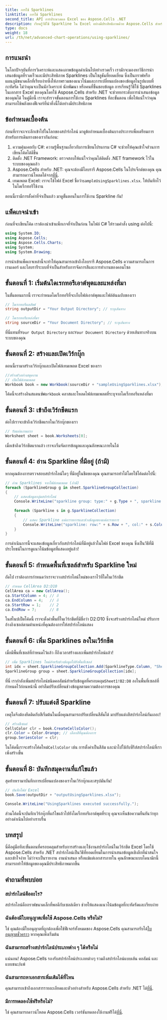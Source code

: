 ```yaml
---
title: การใช้ Sparklines
linktitle: การใช้ Sparklines
second_title: API การประมวลผล Excel ของ Aspose.Cells .NET
description: เรียนรู้วิธีใช้ Sparkline ใน Excel อย่างมีประสิทธิภาพด้วย Aspose.Cells สำหรับ .NET พร้อมคำแนะนำทีละขั้นตอนเพื่อประสบการณ์การใช้งานที่ราบรื่น
type: docs
weight: 18
url: /th/net/advanced-chart-operations/using-sparklines/
---
```

## การแนะนำ

ในโลกปัจจุบันที่การวิเคราะห์และแสดงภาพข้อมูลดำเนินไปอย่างรวดเร็ว เรามักจะมองหาวิธีการนำเสนอข้อมูลที่รวดเร็วและมีประสิทธิภาพ Sparklines เป็นโซลูชันที่ยอดเยี่ยม ซึ่งเป็นกราฟหรือแผนภูมิขนาดเล็กที่เรียบง่ายซึ่งให้ภาพรวมของแนวโน้มและการเปลี่ยนแปลงของข้อมูลในรูปแบบที่กะทัดรัด ไม่ว่าคุณจะเป็นนักวิเคราะห์ นักพัฒนา หรือคนที่ชื่นชอบข้อมูล การเรียนรู้วิธีใช้ Sparklines ในเอกสาร Excel ของคุณโดยใช้ Aspose.Cells สำหรับ .NET จะช่วยยกระดับการนำเสนอข้อมูลของคุณได้ ในคู่มือนี้ เราจะสำรวจขั้นตอนการใช้งาน Sparklines ทีละขั้นตอน เพื่อให้แน่ใจว่าคุณสามารถใช้พลังของฟีเจอร์ที่น่าทึ่งนี้ได้อย่างมีประสิทธิภาพ

## ข้อกำหนดเบื้องต้น

ก่อนที่เราจะเจาะลึกเข้าไปในโลกของสปาร์กไลน์ มาดูข้อกำหนดเบื้องต้นบางประการเพื่อเตรียมการสำหรับการเดินทางของเรากันก่อน:

1. ความคุ้นเคยกับ C#: ความรู้พื้นฐานเกี่ยวกับการเขียนโปรแกรม C# จะช่วยให้คุณเข้าใจส่วนการเขียนโค้ดได้ดีขึ้น
2. ติดตั้ง .NET Framework: ตรวจสอบให้แน่ใจว่าคุณได้ติดตั้ง .NET framework ไว้ในระบบของคุณแล้ว
3. Aspose.Cells สำหรับ .NET: คุณจะต้องมีไลบรารี Aspose.Cells ในโปรเจ็กต์ของคุณ คุณสามารถดาวน์โหลดได้จาก[ที่นี่](https://releases.aspose.com/cells/net/).
4.  เทมเพลต Excel: เราจะใช้ไฟล์ Excel ชื่อว่า`sampleUsingSparklines.xlsx`. ให้บันทึกไว้ในไดเร็กทอรีใช้งาน

ตอนนี้เรามีการตั้งค่าที่จำเป็นแล้ว มาดูขั้นตอนในการใช้งาน Sparkline กัน!

## แพ็คเกจนำเข้า

ก่อนที่จะเขียนโค้ด เราต้องนำเข้าแพ็กเกจที่จำเป็นก่อน ในไฟล์ C# ให้รวมคำสั่ง using ต่อไปนี้:

```csharp
using System.IO;
using Aspose.Cells;
using Aspose.Cells.Charts;
using System;
using System.Drawing;
```

การนำเข้าแพ็คเกจเหล่านี้จะทำให้คุณสามารถเข้าถึงไลบรารี Aspose.Cells ความสามารถในการเรนเดอร์ และไลบรารีระบบที่จำเป็นสำหรับการจัดการสีและการทำงานของคอนโซล

## ขั้นตอนที่ 1: เริ่มต้นไดเรกทอรีเอาต์พุตและแหล่งที่มา

ในขั้นตอนแรกนี้ เราจะกำหนดไดเร็กทอรีที่จะเก็บไฟล์เอาต์พุตและไฟล์ต้นฉบับของเรา 

```csharp
// ไดเรกทอรีผลลัพธ์
string outputDir = "Your Output Directory"; // ระบุเส้นทาง

// ไดเรกทอรีแหล่งที่มา
string sourceDir = "Your Document Directory"; // ระบุเส้นทาง
```

 ที่นี่แทนที่`Your Output Directory` และ`Your Document Directory` ด้วยเส้นทางจริงบนระบบของคุณ

## ขั้นตอนที่ 2: สร้างและเปิดเวิร์กบุ๊ก

ตอนนี้เรามาสร้างเวิร์กบุ๊กและเปิดไฟล์เทมเพลต Excel ของเรา

```csharp
//สร้างตัวอย่างสมุดงาน
// เปิดไฟล์เทมเพลต
Workbook book = new Workbook(sourceDir + "sampleUsingSparklines.xlsx");
```

 โค้ดนี้จะสร้างอินสแตนซ์`Workbook` คลาสและโหลดไฟล์เทมเพลตที่ระบุจากไดเร็กทอรีแหล่งที่มา

## ขั้นตอนที่ 3: เข้าถึงเวิร์กชีตแรก

ต่อไปเราจะเข้าถึงเวิร์กชีตแรกในเวิร์กบุ๊กของเรา 

```csharp
// รับแผ่นงานแรก
Worksheet sheet = book.Worksheets[0];
```

เมื่อเข้าถึงเวิร์กชีตแรกแล้ว เราจะเริ่มจัดการข้อมูลและคุณลักษณะภายในได้

## ขั้นตอนที่ 4: อ่าน Sparkline ที่มีอยู่ (ถ้ามี)

หากคุณต้องการตรวจสอบสปาร์กไลน์ใดๆ ที่มีอยู่ในชีตของคุณ คุณสามารถทำได้โดยใช้โค้ดต่อไปนี้:

```csharp
// อ่าน Sparklines จากไฟล์เทมเพลต (ถ้ามี)
foreach (SparklineGroup g in sheet.SparklineGroupCollection)
{
    // แสดงข้อมูลกลุ่มสปาร์กไลน์
    Console.WriteLine("sparkline group: type:" + g.Type + ", sparkline items count:" + g.SparklineCollection.Count);
    
    foreach (Sparkline s in g.SparklineCollection)
    {
        // แสดง Sparkline แต่ละรายการและช่วงข้อมูลของแต่ละรายการ
        Console.WriteLine("sparkline: row:" + s.Row + ", col:" + s.Column + ", dataRange:" + s.DataRange);
    }
}
```

การดำเนินการนี้จะแสดงข้อมูลเกี่ยวกับสปาร์กไลน์ที่มีอยู่แล้วในไฟล์ Excel ของคุณ ซึ่งเป็นวิธีที่มีประโยชน์ในการดูแนวโน้มข้อมูลที่แสดงอยู่แล้ว!

## ขั้นตอนที่ 5: กำหนดพื้นที่เซลล์สำหรับ Sparkline ใหม่

ถัดไป เราต้องการกำหนดว่าเราจะวางสปาร์กไลน์ใหม่ของเราไว้ที่ใดในเวิร์กชีต 

```csharp
// กำหนด CellArea D2:D10
CellArea ca = new CellArea();
ca.StartColumn = 4; // อี
ca.EndColumn = 4;   // อี
ca.StartRow = 1;    // 2
ca.EndRow = 7;      // 8
```

ในสไนปเป็ตโค้ดนี้ เราจะตั้งค่าพื้นที่ในเวิร์กชีตที่มีชื่อว่า D2:D10 ซึ่งจะสร้างสปาร์กไลน์ใหม่ ปรับการอ้างอิงเซลล์ตามตำแหน่งที่คุณต้องการให้สปาร์กไลน์แสดง

## ขั้นตอนที่ 6: เพิ่ม Sparklines ลงในเวิร์กชีต

เมื่อมีพื้นที่เซลล์ที่กำหนดไว้แล้ว ก็ถึงเวลาสร้างและเพิ่มสปาร์กไลน์แล้ว!

```csharp
// เพิ่ม Sparklines ใหม่สำหรับช่วงข้อมูลไปยังพื้นที่เซลล์
int idx = sheet.SparklineGroupCollection.Add(SparklineType.Column, "Sheet1!B2:D8", false, ca);
SparklineGroup group = sheet.SparklineGroupCollection[idx];
```

 ที่นี่ เรากำลังเพิ่มสปาร์กไลน์ชนิดคอลัมน์สำหรับข้อมูลที่ครอบคลุม`Sheet1!B2:D8` ลงในพื้นที่เซลล์ที่กำหนดไว้ก่อนหน้านี้ อย่าลืมปรับเปลี่ยนช่วงข้อมูลตามความต้องการของคุณ

## ขั้นตอนที่ 7: ปรับแต่งสี Sparkline

เหตุใดจึงต้องยึดติดกับสีเริ่มต้นในเมื่อคุณสามารถปรับเปลี่ยนสีสันได้ มาปรับแต่งสีสปาร์กไลน์กันเถอะ!

```csharp
// สร้างสีเซลล์
CellsColor clr = book.CreateCellsColor();
clr.Color = Color.Orange; // เลือกสีที่คุณต้องการ
group.SeriesColor = clr;
```

 ในโค้ดนี้เราจะสร้างโค้ดใหม่`CellsColor` เช่น การตั้งค่าเป็นสีส้ม และนำไปใช้กับซีรีส์สปาร์กไลน์ที่เราเพิ่งสร้างขึ้น

## ขั้นตอนที่ 8: บันทึกสมุดงานที่แก้ไขแล้ว

สุดท้ายเรามาบันทึกการเปลี่ยนแปลงของเราในเวิร์กบุ๊กและสรุปมันกัน!

```csharp
// บันทึกไฟล์ Excel
book.Save(outputDir + "outputUsingSparklines.xlsx");

Console.WriteLine("UsingSparklines executed successfully.");
```

ส่วนโค้ดนี้จะบันทึกเวิร์กบุ๊กที่แก้ไขแล้วไปยังไดเร็กทอรีเอาต์พุตที่ระบุ คุณจะเห็นข้อความยืนยันว่าทุกอย่างดำเนินไปอย่างราบรื่น

## บทสรุป

นี่คือคู่มือทีละขั้นตอนที่ครอบคลุมสำหรับการสร้างและใช้งานสปาร์กไลน์ในเวิร์กชีต Excel โดยใช้ Aspose.Cells สำหรับ .NET สปาร์กไลน์เป็นวิธีที่ยอดเยี่ยมในการนำเสนอข้อมูลเชิงลึกที่น่าสนใจและเข้าใจง่าย ไม่ว่าจะเป็นรายงาน งานนำเสนอ หรือแม้แต่เอกสารภายใน คุณลักษณะแบบไดนามิกนี้สามารถทำให้ข้อมูลของคุณมีประสิทธิภาพมากขึ้น

## คำถามที่พบบ่อย

### สปาร์กไลน์คืออะไร?
สปาร์กไลน์คือกราฟขนาดเล็กที่พอดีกับเซลล์เดียว ช่วยให้แสดงแนวโน้มข้อมูลที่กะทัดรัดและเรียบง่าย

### ฉันต้องมีใบอนุญาตเพื่อใช้ Aspose.Cells หรือไม่?
 ใช่ คุณต้องมีใบอนุญาตที่ถูกต้องเพื่อใช้ฟีเจอร์ทั้งหมดของ Aspose.Cells คุณสามารถรับได้[ใบอนุญาตชั่วคราว](https://purchase.aspose.com/temporary-license/) หากคุณเพิ่งเริ่มต้น

### ฉันสามารถสร้างสปาร์กไลน์ประเภทต่าง ๆ ได้หรือไม่
แน่นอน! Aspose.Cells รองรับสปาร์กไลน์ประเภทต่างๆ รวมถึงสปาร์กไลน์แบบเส้น คอลัมน์ และแบบชนะ/แพ้

### ฉันสามารถหาเอกสารเพิ่มเติมได้ที่ไหน
 คุณสามารถเข้าถึงเอกสารรายละเอียดและตัวอย่างสำหรับ Aspose.Cells สำหรับ .NET ได้[ที่นี่](https://reference.aspose.com/cells/net/).

### มีการทดลองใช้ฟรีหรือไม่?
 ใช่ คุณสามารถดาวน์โหลด Aspose.Cells เวอร์ชันทดลองใช้งานฟรีได้[ที่นี่](https://releases.aspose.com/).